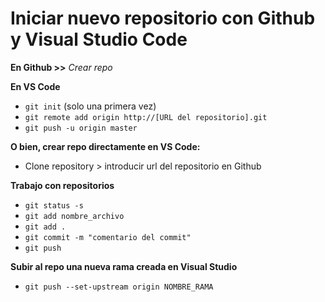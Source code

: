 
# Iniciar nuevo repositorio con Github y Visual Studio Code
	
**En Github >>**
*Crear repo*

**En VS Code**

- `git init` (solo una primera vez)
- `git remote add origin http://[URL del repositorio].git`
- `git push -u origin master`

**O bien, crear repo directamente en VS Code:**
- Clone repository > introducir url del repositorio en Github


**Trabajo con repositorios**

- `git status -s`
- `git add nombre_archivo`
- `git add .`
- `git commit -m "comentario del commit"`
- `git push`

**Subir al repo una nueva rama creada en Visual Studio**

- `git push --set-upstream origin NOMBRE_RAMA`
